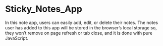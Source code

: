# Sticky_Notes_App
In this note app, users can easily add, edit, or delete their notes.
The notes user has added to this app will be stored in the browser’s local storage so, they won’t remove on page refresh or tab close, and it is done with pure JavaScript.
